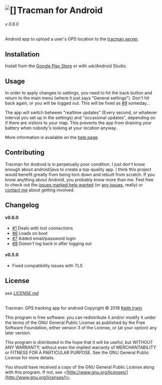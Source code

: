 # <img align="left" src="https://www.tracman.org/static/img/icon/by/48.png" alt="[]" title="The Tracman Logo">Tracman for Android
###### v 0.6.0

Android app to upload a user's GPS location to the [tracman server](https://github.com/tracman-org/Server). 

## Installation

Install from the [Google Play Store](https://play.google.com/store/apps/details?id=us.keithirwin.tracman) or with `adb`/Android Studio. 

## Usage

In order to apply changes to settings, you need to hit the back button and return to the main menu (where it just says "General settings").  Don't hit back again, or you will be logged out.  This will be fixed as [#9](https://github.com/Tracman-org/Android/issues/9) someday... 

The app will switch between "realtime updates" (Every second, or whatever interval you set up in the settings) and "occasional updates", depending on if there are visitors to your map.  This prevents the app from draining your battery when nobody's looking at your location anyway. 

More information is available on the [help page](https://www.tracman.org/help#android).

## Contributing

Tracman for Android is in perpetually poor condition.  I just don't know enough about android/java to create a top-quality app.  I think this project would benefit greatly from being torn down and rebuilt from scratch.  If you know anything about Android, you probably know more than me.  Feel free to check out the [issues marked help wanted](https://github.com/Tracman-org/Android/issues?q=is%3Aissue+is%3Aopen+label%3A%22help+wanted%22) (or [any issues](https://github.com/Tracman-org/Android/issues), really) or [contact me](https://www.keithirwin.us/contact) about getting involved.

## Changelog

#### v0.6.0

* [#1](https://github.com/Tracman-org/Android/issues/1) Deals with lost connections
* [#6](https://github.com/Tracman-org/Android/issues/6) Loads on boot
* [#7](https://github.com/Tracman-org/Android/issues/7) Added email/password login
* [#8](https://github.com/Tracman-org/Android/issues/8) Doesn't log back in after logging out

#### v0.5.0

* Fixed compatibility issues with TLS

## License

###### see [LICENSE.md](https://github.com/Tracman-org/Android/blob/master/LICENSE.md)

Tracman: GPS tracking app for android
Copyright © 2018 [Keith Irwin](https://www.keithirwin.us/)

This program is free software: you can redistribute it and/or modify it under the terms of the GNU General Public License as published by the Free Software Foundation, either version 3 of the License, or (at your option) any later version.

This program is distributed in the hope that it will be useful, but WITHOUT ANY WARRANTY; without even the implied warranty of MERCHANTABILITY or FITNESS FOR A PARTICULAR PURPOSE.  See the GNU General Public License for more details.

You should have received a copy of the GNU General Public License along with this program.  If not, see <[http://www.gnu.org/licenses/](http://www.gnu.org/licenses/)>.
